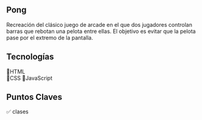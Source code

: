 ## Pong

Recreación del clásico juego de arcade en el que dos jugadores controlan barras que rebotan una pelota entre ellas. El objetivo es evitar que la pelota pase por el extremo de la pantalla.


## Tecnologías
🔸HTML  
🔸CSS
🔸JavaScript

## Puntos Claves

 ✅ clases